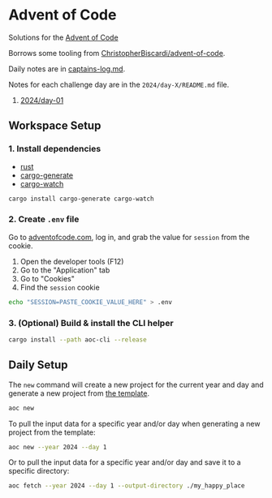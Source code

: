 # Advent of Code

Solutions for the [Advent of Code](http://adventofcode.com/)

Borrows some tooling from
[ChristopherBiscardi/advent-of-code](https://github.com/ChristopherBiscardi/advent-of-code).

Daily notes are in [captains-log.md](captains-log.md).

Notes for each challenge day are in the `2024/day-X/README.md` file.

1. [2024/day-01](2024/day-01/README.md)


## Workspace Setup

### 1. Install dependencies

- [rust](https://www.rust-lang.org/tools/install)
- [cargo-generate](https://github.com/cargo-generate/cargo-generate)
- [cargo-watch](https://github.com/watchexec/cargo-watch)

```sh
cargo install cargo-generate cargo-watch
```

### 2. Create `.env` file

Go to [adventofcode.com](https://adventofcode.com/), log in, and grab the value
for `session` from the cookie.

1. Open the developer tools (F12)
2. Go to the "Application" tab
3. Go to "Cookies"
4. Find the `session` cookie

```sh
echo "SESSION=PASTE_COOKIE_VALUE_HERE" > .env
```

### 3. (Optional) Build & install the CLI helper

```sh
cargo install --path aoc-cli --release
```

## Daily Setup

The `new` command will create a new project for the current year and day and
generate a new project from [the template](aoc-cli/src/daily-template).

```sh
aoc new
```

To pull the input data for a specific year and/or day when generating a new
project from the template:

```sh
aoc new --year 2024 --day 1
```

Or to pull the input data for a specific year and/or day and save it to a
specific directory:

```sh
aoc fetch --year 2024 --day 1 --output-directory ./my_happy_place
```
